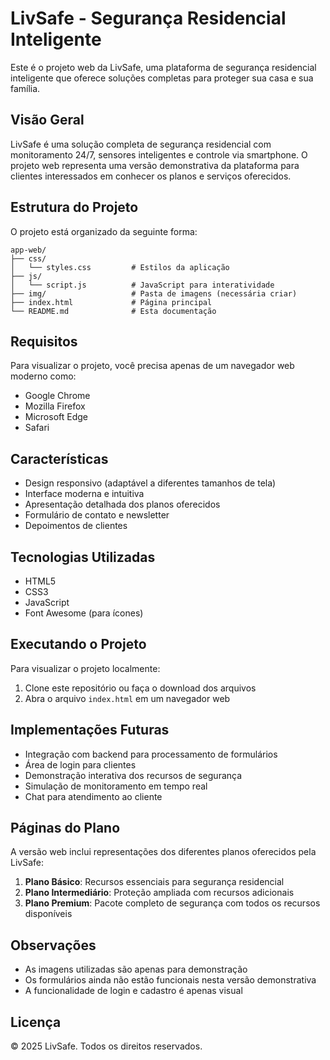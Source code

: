 # LivSafe - Segurança Residencial Inteligente

Este é o projeto web da LivSafe, uma plataforma de segurança residencial inteligente que oferece soluções completas para proteger sua casa e sua família.

## Visão Geral

LivSafe é uma solução completa de segurança residencial com monitoramento 24/7, sensores inteligentes e controle via smartphone. O projeto web representa uma versão demonstrativa da plataforma para clientes interessados em conhecer os planos e serviços oferecidos.

## Estrutura do Projeto

O projeto está organizado da seguinte forma:

```
app-web/
├── css/
│   └── styles.css         # Estilos da aplicação
├── js/
│   └── script.js          # JavaScript para interatividade
├── img/                   # Pasta de imagens (necessária criar)
├── index.html             # Página principal
└── README.md              # Esta documentação
```

## Requisitos

Para visualizar o projeto, você precisa apenas de um navegador web moderno como:

- Google Chrome
- Mozilla Firefox
- Microsoft Edge
- Safari

## Características

- Design responsivo (adaptável a diferentes tamanhos de tela)
- Interface moderna e intuitiva
- Apresentação detalhada dos planos oferecidos
- Formulário de contato e newsletter
- Depoimentos de clientes

## Tecnologias Utilizadas

- HTML5
- CSS3
- JavaScript
- Font Awesome (para ícones)

## Executando o Projeto

Para visualizar o projeto localmente:

1. Clone este repositório ou faça o download dos arquivos
2. Abra o arquivo `index.html` em um navegador web

## Implementações Futuras

- Integração com backend para processamento de formulários
- Área de login para clientes
- Demonstração interativa dos recursos de segurança
- Simulação de monitoramento em tempo real
- Chat para atendimento ao cliente

## Páginas do Plano

A versão web inclui representações dos diferentes planos oferecidos pela LivSafe:

1. **Plano Básico**: Recursos essenciais para segurança residencial
2. **Plano Intermediário**: Proteção ampliada com recursos adicionais
3. **Plano Premium**: Pacote completo de segurança com todos os recursos disponíveis


## Observações

- As imagens utilizadas são apenas para demonstração
- Os formulários ainda não estão funcionais nesta versão demonstrativa
- A funcionalidade de login e cadastro é apenas visual

## Licença

© 2025 LivSafe. Todos os direitos reservados. 